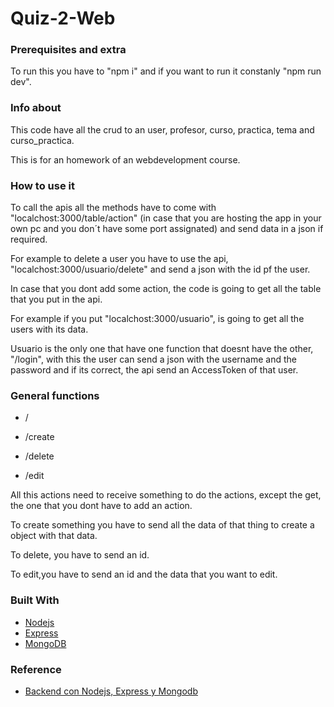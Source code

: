# Quiz-2-Web


### Prerequisites and extra

 To run this you have to "npm i" and if you want to run it constanly "npm run dev".
 
 
### Info about
This code have all the crud to an user, profesor, curso, practica, tema and curso_practica.

This is for an homework of an webdevelopment course.

### How to use it
To call the apis all the methods have to come with "localchost:3000/table/action" (in case that you are hosting the app in your own pc and you don´t have some port assignated) and send data in a json if required.

For example to delete a user you have to use the api, "localchost:3000/usuario/delete" and send a json with the id pf the user.

In case that you dont add some action, the code is going to get all the table that you put in the api.

For example if you put "localchost:3000/usuario", is going to get all the users with its data.

Usuario is the only one that have one function that doesnt have the other, "/login", with this the user can send a json with the username and the password and if its correct, the api send an AccessToken of that user.

### General functions

- /

- /create

- /delete

- /edit

All this actions need to receive something to do the actions, except the get, the one that you dont have to add an action.

To create something you have to send all the data of that thing to create a object with that data.

To delete, you have to send an id.

To edit,you have to send an id and the data that you want to edit.

### Built With

* [Nodejs](https://nodejs.org/es/)
* [Express](https://expressjs.com/es/)
* [MongoDB](mongodb.com)

### Reference  
* [Backend con Nodejs, Express y Mongodb](https://www.youtube.com/watch?v=ARIzrNwA5HQ) 
